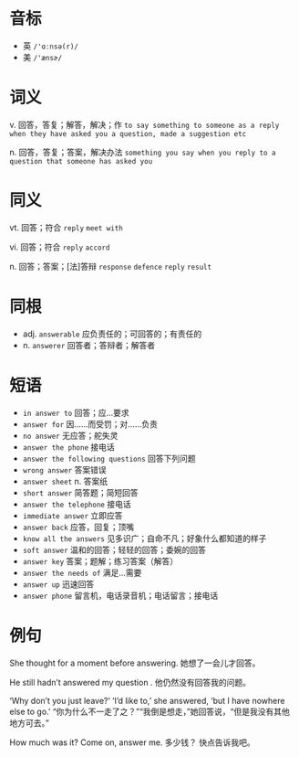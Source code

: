# 音标

- 英 `/'ɑːnsə(r)/`
- 美 `/'ænsɚ/`

# 词义

v. 回答，答复；解答，解决；作
`to say something to someone as a reply when they have asked you a question, made a suggestion etc`

n. 回答，答复；答案，解决办法
`something you say when you reply to a question that someone has asked you`

# 同义

vt. 回答；符合
`reply` `meet with`

vi. 回答；符合
`reply` `accord`

n. 回答；答案；[法]答辩
`response` `defence` `reply` `result`

# 同根

- adj. `answerable` 应负责任的；可回答的；有责任的
- n. `answerer` 回答者；答辩者；解答者

# 短语

- `in answer to` 回答；应…要求
- `answer for` 因……而受罚；对……负责
- `no answer` 无应答；舵失灵
- `answer the phone` 接电话
- `answer the following questions` 回答下列问题
- `wrong answer` 答案错误
- `answer sheet` n. 答案纸
- `short answer` 简答题；简短回答
- `answer the telephone` 接电话
- `immediate answer` 立即应答
- `answer back` 应答，回复；顶嘴
- `know all the answers` 见多识广；自命不凡；好象什么都知道的样子
- `soft answer` 温和的回答；轻轻的回答；委婉的回答
- `answer key` 答案；题解；练习答案（解答）
- `answer the needs of` 满足...需要
- `answer up` 迅速回答
- `answer phone` 留言机，电话录音机；电话留言；接电话

# 例句

She thought for a moment before answering.
她想了一会儿才回答。

He still hadn’t answered my question .
他仍然没有回答我的问题。

‘Why don’t you just leave?’ ‘I’d like to,’ she answered, ‘but I have nowhere else to go.’
“你为什么不一走了之？”“我倒是想走，”她回答说，“但是我没有其他地方可去。”

How much was it? Come on, answer me.
多少钱？ 快点告诉我吧。


